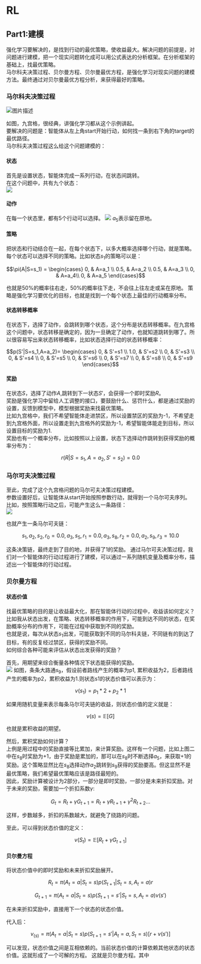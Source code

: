 # RL

## Part1:建模
强化学习要解决的，是找到行动的最优策略，使收益最大。解决问题的前提是，对问题进行建模，把一个现实问题转化成可以用公式表达的分析框架。在分析框架的基础上，找最优策略。  
马尔科夫决策过程、贝尔曼方程、贝尔曼最优方程，是强化学习对现实问题的建模方法。最终通过对贝尔曼最优方程分析，来获得最好的策略。  

### 马尔科夫决策过程
![图片描述](./images/test.png)

如图，九宫格，很经典，讲强化学习都从这个示例讲起。  
要解决的问题是：智能体从左上角start开始行动，如何找一条到右下角的target的最优路径。  
马尔科夫决策过程这么给这个问题建模的：  
#### 状态
首先是设置状态，智能体完成一系列行动，在状态间跳转。  
在这个问题中，共有九个状态：  
![](./images/test1.png)
#### 动作
在每一个状态里，都有5个行动可以选择。
![](./images/test3.png)
$`a_5`$表示留在原地。

#### 策略
把状态和行动结合在一起，在每个状态下，以多大概率选择哪个行动，就是策略。每个状态可以选择不同的策略。比如状态$`s_1`$的策略可以是：  
```math
\pi(A|S=s_1) = \begin{cases}
0, & A=a_1 \\
0.5, & A=a_2 \\
0.5, & A=a_3 \\
0, & A=a_4\\
0, & A=a_5
\end{cases}
```
也就是50%的概率往右走，50%的概率往下走，不会往上往左走或呆在原地。
策略是强化学习要优化的目标，也就是找到一个每个状态上最佳的行动概率分布。

#### 状态转移概率
在状态下，选择了动作，会跳转到哪个状态，这个分布是状态转移概率。在九宫格这个问题中，状态转移是确定的，因为一旦确定了动作，也就知道跳转到哪了。所以很容易写出来状态转移概率，比如状态选择行动的状态转移概率：
```math
p(S'|S=s_1,A=a_2)= \begin{cases}
0, & S'=s1 \\
1.0, & S'=s2 \\
0, & S'=s3 \\
0, & S'=s4 \\
0, & S'=s5 \\
0, & S'=s6 \\
0, & S'=s7 \\
0, & S'=s8 \\
0, & S'=s9
\end{cases}
```

#### 奖励
在状态$`S`$，选择了动作$`A`$,跳转到下一状态$`S'`$，会获得一个即时奖励$`R`$。  
奖励是强化学习中留给人工调整的接口，要鼓励什么、惩罚什么，都是通过奖励的设置，反馈到模型中，模型根据奖励来找最优策略。  
比如九宫格中，我们不希望智能体走进禁区，所以设置禁区的奖励为-1，不希望走到九宫格外面，所以设置走到九宫格外的奖励为-1，希望智能体能走到目标，所以设置目标的奖励为1.  
奖励也有一个概率分布，比如按照以上设置，状态下选择动作跳转到获得奖励的概率分布为：  
```math
r(R|S=s_1,A=a_2,S'=s_2) = 0.0
```

### 马尔可夫决策过程
至此，完成了这个九宫格问题的马尔可夫决策过程建模。  
参数设置好后，让智能体从start开始按照参数行动，就得到一个马尔可夫序列。比如，按照策略行动之后，可能产生这么一条路径：   
![](./images/test4.png)

也就产生一条马尔可夫链：
```math
s_1,a_2,s_2,r_0=0.0,a_3,s_5,r_1=0.0,a_3,s_8,r_2=0.0,a_2,s_9,r_3=10.0
```

这条决策链，最终走到了目的地，并获得了1的奖励。
通过马尔可夫决策过程，我们对一个智能体的行动过程进行了建模，可以通过一系列随机变量及概率分布，描述出一个智能体的行动过程。

### 贝尔曼方程
#### 状态价值
找最优策略的目的是让收益最大化，那在智能体行动的过程中，收益该如何定义？  
比如我从状态出发，在策略、状态转移概率的作用下，可能到达不同的状态，在奖励概率分布的作用下，可能在过程中获取到不同的奖励。  
也就是说，每次从状态$`s_1`$出发，可能获取到不同的马尔科夫链，不同链有的到达了目标，有的反复经过禁区，获得的奖励不同。  
如何综合各种可能来评估从状态出发获得的奖励？  
  
首先，用期望来综合衡量各种情况下状态能获得的奖励。  
![](./images/test5.png)
如图，条条大路通$`s_9`$，假设前者路线产生的概率为p1, 累积收益为2，后者路线产生的概率为p2，累积收益为1.则状态s1的状态价值可以表示为：  
```math
v(s_1) = p_1 * 2 + p_2 * 1
```
如果用随机变量来表示每条马尔可夫链的收益，则状态价值的定义就是：
```math
v(s)=\mathbb{E}[G]
```
也就是累积收益的期望。  
  
然后，累积奖励如何计算？  
上例是用过程中的奖励直接等比累加，来计算奖励。这样有一个问题，比如上图二中在$`s_8`$时奖励为+1，由于奖励是累加的，那可以在$`s_8`$时不断选择$`a_5`$，来获取+1的奖励。这个策略显然比在$`s_8`$选择动作$`a_2`$跳转到$`s_9`$获得的奖励要高。但这显然不是最优策略，我们希望最优策略应该是路径最短的。  
因此，奖励计算被设计为2部分，一部分是即时奖励，一部分是未来折扣奖励。对于未来的奖励，需要加一个折扣系数$`\gamma`$:  
```math
G_t = R_t + \gamma G_{t+1} = R_t + \gamma R_{t+1} + \gamma^2 R_{t+2}...
```
这样，步数越多，折扣的系数越大，就避免了绕路的问题。  

至此，可以得到状态价值的定义：
```math
v(S_t)=\mathbb{E}[R_t+\gamma G_{t+1}]
```

#### 贝尔曼方程
将状态价值中的即时奖励和未来折扣奖励展开。
```math
R_t = \pi(A_t=a|S_t=s)p(S_{t+1}|S_t=s,A_t=a)r
```
```math
G_{t+1}=\pi(A_t=a|S_t=s)p(S_{t+1}=s'|S_t=s,A_t=a)v(s')
```
在未来折扣奖励中，直接用下一个状态的状态价值。

代入后：
```math
v_(s)=\pi(A_t=a|S_t=s)p(S_{t+1}=s'|A_t=a,S_t=s)[r+v(s')]
```
可以发现，状态价值之间是互相依赖的。当前状态价值的计算依赖其他状态的状态价值。这就形成了一个可解的方程。
这就是贝尔曼方程。其中
